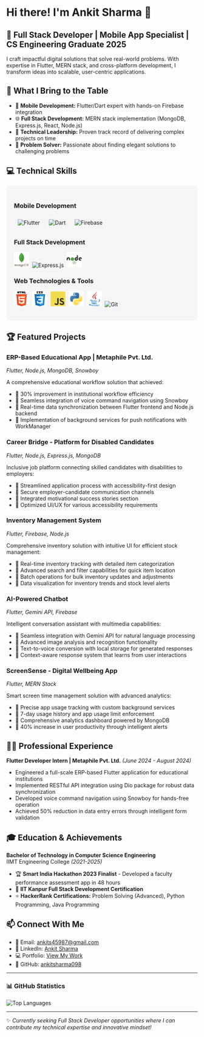 # Hi there! I'm Ankit Sharma 👋

## 💼 Full Stack Developer | Mobile App Specialist | CS Engineering Graduate 2025

I craft impactful digital solutions that solve real-world problems. With expertise in Flutter, MERN stack, and cross-platform development, I transform ideas into scalable, user-centric applications.

## 🚀 What I Bring to the Table

- 📱 **Mobile Development:** Flutter/Dart expert with hands-on Firebase integration
- 🌐 **Full Stack Development:** MERN stack implementation (MongoDB, Express.js, React, Node.js)
- 🔧 **Technical Leadership:** Proven track record of delivering complex projects on time
- 🎯 **Problem Solver:** Passionate about finding elegant solutions to challenging problems

## 💻 Technical Skills

<div style="background-color: #f5f5f5; padding: 20px; border-radius: 10px;">
  <h3>Mobile Development</h3>
  <p>
    <img src="https://www.vectorlogo.zone/logos/flutterio/flutterio-icon.svg" alt="Flutter" width="40" height="40" style="margin: 10px"/>
    <img src="https://www.vectorlogo.zone/logos/dartlang/dartlang-icon.svg" alt="Dart" width="40" height="40" style="margin: 10px"/>
    <img src="https://www.vectorlogo.zone/logos/firebase/firebase-icon.svg" alt="Firebase" width="40" height="40" style="margin: 10px"/>
  </p>
  
  <h3>Full Stack Development</h3>
  <p>
    <img src="https://raw.githubusercontent.com/devicons/devicon/master/icons/mongodb/mongodb-original-wordmark.svg" alt="MongoDB" width="40" height="40"/>&nbsp;
    <img src="https://encrypted-tbn0.gstatic.com/images?q=tbn:ANd9GcSFINSMb4CTm1MlzpqbjSpUa78XfYvYOy4n2Q&s" alt="Express.js" width="40" height="40" />&nbsp;
    <img src="https://raw.githubusercontent.com/devicons/devicon/master/icons/nodejs/nodejs-original-wordmark.svg" alt="Node.js" width="40" height="40"/>
  </p>

  <h3>Web Technologies & Tools</h3>
  <p>
    <img src="https://raw.githubusercontent.com/devicons/devicon/master/icons/html5/html5-original-wordmark.svg" alt="HTML5" width="40" height="40"/>&nbsp;
    <img src="https://raw.githubusercontent.com/devicons/devicon/master/icons/css3/css3-original-wordmark.svg" alt="CSS3" width="40" height="40"/>&nbsp;
    <img src="https://raw.githubusercontent.com/devicons/devicon/master/icons/javascript/javascript-original.svg" alt="JavaScript" width="40" height="40"/>&nbsp;
    <img src="https://raw.githubusercontent.com/devicons/devicon/master/icons/python/python-original.svg" alt="Python" width="40" height="40"/>&nbsp;
    <img src="https://raw.githubusercontent.com/devicons/devicon/master/icons/java/java-original.svg" alt="Java" width="40" height="40"/>&nbsp;
    <img src="https://www.vectorlogo.zone/logos/git-scm/git-scm-icon.svg" alt="Git" width="40" height="40"/>
  </p>
</div>

## 🏆 Featured Projects

### ERP-Based Educational App | Metaphile Pvt. Ltd.
*Flutter, Node.js, MongoDB, Snowboy*

A comprehensive educational workflow solution that achieved:
- 🔹 30% improvement in institutional workflow efficiency
- 🔹 Seamless integration of voice command navigation using Snowboy
- 🔹 Real-time data synchronization between Flutter frontend and Node.js backend
- 🔹 Implementation of background services for push notifications with WorkManager

### Career Bridge - Platform for Disabled Candidates
*Flutter, Node.js, Express.js, MongoDB*

Inclusive job platform connecting skilled candidates with disabilities to employers:
- 🔹 Streamlined application process with accessibility-first design
- 🔹 Secure employer-candidate communication channels
- 🔹 Integrated motivational success stories section
- 🔹 Optimized UI/UX for various accessibility requirements

### Inventory Management System
*Flutter, Firebase, Node.js*

Comprehensive inventory solution with intuitive UI for efficient stock management:
- 🔹 Real-time inventory tracking with detailed item categorization
- 🔹 Advanced search and filter capabilities for quick item location
- 🔹 Batch operations for bulk inventory updates and adjustments
- 🔹 Data visualization for inventory trends and stock level alerts

### AI-Powered Chatbot
*Flutter, Gemini API, Firebase*

Intelligent conversation assistant with multimedia capabilities:
- 🔹 Seamless integration with Gemini API for natural language processing
- 🔹 Advanced image analysis and recognition functionality
- 🔹 Text-to-voice conversion with local storage for generated responses
- 🔹 Context-aware response system that learns from user interactions

### ScreenSense - Digital Wellbeing App
*Flutter, MERN Stack*

Smart screen time management solution with advanced analytics:
- 🔹 Precise app usage tracking with custom background services
- 🔹 7-day usage history and app usage limit enforcement
- 🔹 Comprehensive analytics dashboard powered by MongoDB
- 🔹 40% increase in user productivity through intelligent alerts


## 👨‍💻 Professional Experience

**Flutter Developer Intern | Metaphile Pvt. Ltd.** *(June 2024 - August 2024)*
- Engineered a full-scale ERP-based Flutter application for educational institutions
- Implemented RESTful API integration using Dio package for robust data synchronization
- Developed voice command navigation using Snowboy for hands-free operation
- Achieved 50% reduction in data entry errors through intelligent form validation

## 🎓 Education & Achievements

**Bachelor of Technology in Computer Science Engineering**  
IIMT Engineering College *(2021-2025)*

- 🏆 **Smart India Hackathon 2023 Finalist** - Developed a faculty performance assessment app in 48 hours
- 📜 **IIT Kanpur Full Stack Development Certification**
- ⭐ **HackerRank Certifications:** Problem Solving (Advanced), Python Programming, Java Programming

## 📫 Connect With Me

- 📧 Email: [ankits45987@gmail.com](mailto:ankits45987@gmail.com)
- 🔗 LinkedIn: [Ankit Sharma](https://www.linkedin.com/in/ankit-sharma-037379223/)
- 💻 Portfolio: [View My Work](https://screen-time-6c110.web.app/)
- 🐙 GitHub: [ankitsharma098](https://github.com/ankitsharma098)

---

### 📊 GitHub Statistics

<div style="display: flex; justify-content: space-between; margin-top: 20px;">
  <img src="https://github-readme-stats.vercel.app/api/top-langs?username=ankitsharma098&show_icons=true&locale=en&layout=compact&theme=dark" alt="Top Languages" width="48%"/>
</div>

---
✨ *Currently seeking Full Stack Developer opportunities where I can contribute my technical expertise and innovative mindset!*
